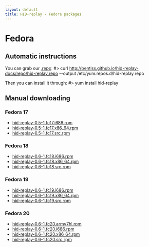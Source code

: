 ```yaml
---
layout: default
title: HID-replay - Fedora packages
---
```


# Fedora

## Automatic instructions
You can grab our [.repo](repo/hid-replay.repo):
	#> curl http://bentiss.github.io/hid-replay-docs/repo/hid-replay.repo --output /etc/yum.repos.d/hid-replay.repo

Then you can install it through:
	#> yum install hid-replay

## Manual downloading

### Fedora 17
* [hid-replay-0.5-1.fc17.i686.rpm](repo/17/i386/hid-replay-0.5-1.fc17.i686.rpm)
* [hid-replay-0.5-1.fc17.x86_64.rpm](repo/17/x86_64/hid-replay-0.5-1.fc17.x86_64.rpm)
* [hid-replay-0.5-1.fc17.src.rpm](repo/17/SRPMS/hid-replay-0.5-1.fc17.src.rpm)

### Fedora 18
* [hid-replay-0.6-1.fc18.i686.rpm](repo/18/i386/hid-replay-0.6-1.fc18.i686.rpm)
* [hid-replay-0.6-1.fc18.x86_64.rpm](repo/18/x86_64/hid-replay-0.6-1.fc18.x86_64.rpm)
* [hid-replay-0.6-1.fc18.src.rpm](repo/18/SRPMS/hid-replay-0.6-1.fc18.src.rpm)

### Fedora 19
* [hid-replay-0.6-1.fc19.i686.rpm](repo/19/i386/hid-replay-0.6-1.fc19.i686.rpm)
* [hid-replay-0.6-1.fc19.x86_64.rpm](repo/19/x86_64/hid-replay-0.6-1.fc19.x86_64.rpm)
* [hid-replay-0.6-1.fc19.src.rpm](repo/19/SRPMS/hid-replay-0.6-1.fc19.src.rpm)

### Fedora 20
* [hid-replay-0.6-1.fc20.armv7hl.rpm](repo/20/armhfp/hid-replay-0.6-1.fc20.armv7hl.rpm)
* [hid-replay-0.6-1.fc20.i686.rpm](repo/20/i386/hid-replay-0.6-1.fc20.i686.rpm)
* [hid-replay-0.6-1.fc20.x86_64.rpm](repo/20/x86_64/hid-replay-0.6-1.fc20.x86_64.rpm)
* [hid-replay-0.6-1.fc20.src.rpm](repo/20/SRPMS/hid-replay-0.6-1.fc20.src.rpm)

